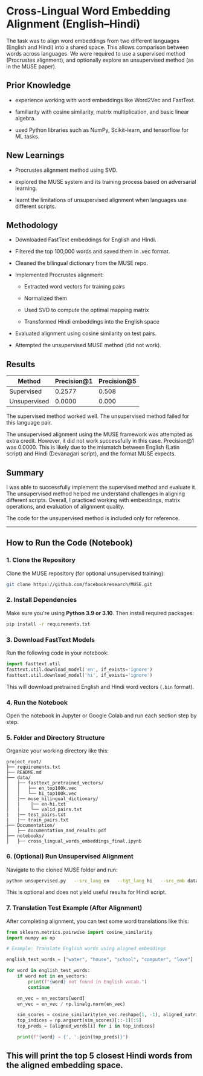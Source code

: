 
# Cross-Lingual Word Embedding Alignment (English–Hindi)

The task was to align word embeddings from two different languages (English and Hindi) into a shared space. This allows comparison between words across languages. We were required to use a supervised method (Procrustes alignment), and optionally explore an unsupervised method (as in the MUSE paper).

## Prior Knowledge

- experience working with word embeddings like Word2Vec and FastText.

- familiarity with cosine similarity, matrix multiplication, and basic linear algebra.

- used Python libraries such as NumPy, Scikit-learn, and tensorflow for ML tasks.


## New Learnings
- Procrustes alignment method using SVD.

- explored the MUSE system and its training process based on adversarial learning.

- learnt the limitations of unsupervised alignment when languages use different scripts.


## Methodology 
- Downloaded FastText embeddings for English and Hindi.

- Filtered the top 100,000 words and saved them in .vec format.

- Cleaned the bilingual dictionary from the MUSE repo.

- Implemented Procrustes alignment:

  - Extracted word vectors for training pairs

  - Normalized them

  - Used SVD to compute the optimal mapping matrix

  - Transformed Hindi embeddings into the English space

- Evaluated alignment using cosine similarity on test pairs.

- Attempted the unsupervised MUSE method (did not work).

## Results
| Method       | Precision@1 | Precision@5 |
|--------------|-------------|-------------|
| Supervised   | 0.2577      | 0.508       |
| Unsupervised | 0.0000      | 0.000       |

The supervised method worked well. The unsupervised method failed for this language pair.

The unsupervised alignment using the MUSE framework was attempted as extra credit. However, it did not work successfully in this case. Precision@1 was 0.0000. This is likely due to the mismatch between English (Latin script) and Hindi (Devanagari script), and the format MUSE expects.

## Summary
I was able to successfully implement the supervised method and evaluate it. The unsupervised method helped me understand challenges in aligning different scripts. Overall, I practiced working with embeddings, matrix operations, and evaluation of alignment quality.

The code for the unsupervised method is included only for reference.

---

## How to Run the Code (Notebook)

### 1. Clone the Repository
Clone the MUSE repository (for optional unsupervised training):
```bash
git clone https://github.com/facebookresearch/MUSE.git
```

### 2. Install Dependencies
Make sure you're using **Python 3.9 or 3.10**. Then install required packages:
```bash
pip install -r requirements.txt
```

### 3. Download FastText Models
Run the following code in your notebook:
```python
import fasttext.util
fasttext.util.download_model('en', if_exists='ignore')
fasttext.util.download_model('hi', if_exists='ignore')
```
This will download pretrained English and Hindi word vectors (`.bin` format).

### 4. Run the Notebook
Open the notebook in Jupyter or Google Colab and run each section step by step.

### 5. Folder and Directory Structure
Organize your working directory like this:
```
project_root/
├── requirements.txt
├── README.md
├── data/
│   ├── fasttext_pretrained_vectors/
│   │   ├── en_top100k.vec
│   │   └── hi_top100k.vec
│   |── muse_bilingual_dictionary/
│   |    |── en-hi.txt
│   |    └── valid_pairs.txt
|   |── test_pairs.txt
|   |── train_pairs.txt
├── Documentation/
│   ├── documentation_and_results.pdf
├── notebooks/
│   ├── cross_lingual_words_embeddings_final.ipynb

```

### 6. (Optional) Run Unsupervised Alignment
Navigate to the cloned MUSE folder and run:
```bash
python unsupervised.py   --src_lang en   --tgt_lang hi   --src_emb data/vec/wiki.en.vec   --tgt_emb data/vec/wiki.hi.vec   --export pth   --exp_path checkpoints/   --exp_name unsup_en_hi   --cuda False
```
This is optional and does not yield useful results for Hindi script.


### 7. Translation Test Example (After Alignment)

After completing alignment, you can test some word translations like this:

```python
from sklearn.metrics.pairwise import cosine_similarity
import numpy as np

# Example: Translate English words using aligned embeddings

english_test_words = ["water", "house", "school", "computer", "love"]

for word in english_test_words:
    if word not in en_vectors:
        print(f"{word} not found in English vocab.")
        continue

    en_vec = en_vectors[word]
    en_vec = en_vec / np.linalg.norm(en_vec)

    sim_scores = cosine_similarity(en_vec.reshape(1, -1), aligned_matrix)[0]
    top_indices = np.argsort(sim_scores)[::-1][:5]
    top_preds = [aligned_words[i] for i in top_indices]

    print(f"{word} → {', '.join(top_preds)}")
```

This will print the top 5 closest Hindi words from the aligned embedding space.
---
